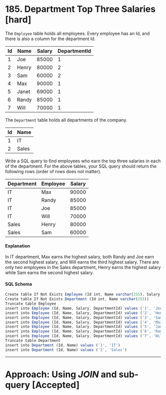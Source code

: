 # 185.	Department Top Three Salaries [hard]

The `Employee` table holds all employees. Every employee has an Id, and there is also a column for the department Id.

Id | Name  | Salary | DepartmentId
--|--|--|--
1  | Joe   | 85000  | 1            
2  | Henry | 80000  | 2            
3  | Sam   | 60000  | 2            
4  | Max   | 90000  | 1           
5  | Janet | 69000  | 1            
6  | Randy | 85000  | 1            
7  | Will  | 70000  | 1            

The `Department` table holds all departments of the company.

Id | Name     
--|--
 1  | IT       
 2  | Sales    

Write a SQL query to find employees who earn the top three salaries in each of the department. For the above tables, your SQL query should return the following rows (order of rows does not matter).

Department | Employee | Salary 
--|--|--
 IT         | Max      | 90000  
 IT         | Randy    | 85000  
 IT         | Joe      | 85000  
 IT         | Will     | 70000  
 Sales      | Henry    | 80000  
 Sales      | Sam      | 60000  

#### Explanation

In IT department, Max earns the highest salary, both Randy and Joe earn the second highest salary, and Will earns the third highest salary. There are only two employees in the Sales department, Henry earns the highest salary while Sam earns the second highest salary.

#### SQL Schema
```javascript
Create table If Not Exists Employee (Id int, Name varchar(255), Salary int, DepartmentId int)
Create table If Not Exists Department (Id int, Name varchar(255))
Truncate table Employee
insert into Employee (Id, Name, Salary, DepartmentId) values ('1', 'Joe', '85000', '1')
insert into Employee (Id, Name, Salary, DepartmentId) values ('2', 'Henry', '80000', '2')
insert into Employee (Id, Name, Salary, DepartmentId) values ('3', 'Sam', '60000', '2')
insert into Employee (Id, Name, Salary, DepartmentId) values ('4', 'Max', '90000', '1')
insert into Employee (Id, Name, Salary, DepartmentId) values ('5', 'Janet', '69000', '1')
insert into Employee (Id, Name, Salary, DepartmentId) values ('6', 'Randy', '85000', '1')
insert into Employee (Id, Name, Salary, DepartmentId) values ('7', 'Will', '70000', '1')
Truncate table Department
insert into Department (Id, Name) values ('1', 'IT')
insert into Department (Id, Name) values ('2', 'Sales')
```

---
# Approach: Using _JOIN_ and sub-query [Accepted]
